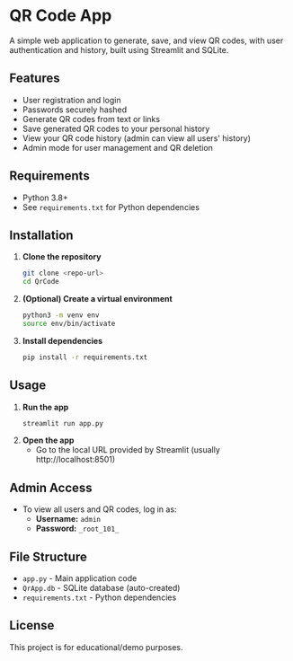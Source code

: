 # QR Code App

A simple web application to generate, save, and view QR codes, with user authentication and history, built using Streamlit and SQLite.

## Features
- User registration and login
- Passwords securely hashed
- Generate QR codes from text or links
- Save generated QR codes to your personal history
- View your QR code history (admin can view all users' history)
- Admin mode for user management and QR deletion

## Requirements
- Python 3.8+
- See `requirements.txt` for Python dependencies

## Installation
1. **Clone the repository**
   ```bash
   git clone <repo-url>
   cd QrCode
   ```
2. **(Optional) Create a virtual environment**
   ```bash
   python3 -m venv env
   source env/bin/activate
   ```
3. **Install dependencies**
   ```bash
   pip install -r requirements.txt
   ```

## Usage
1. **Run the app**
   ```bash
   streamlit run app.py
   ```
2. **Open the app**
   - Go to the local URL provided by Streamlit (usually http://localhost:8501)

## Admin Access
- To view all users and QR codes, log in as:
  - **Username:** `admin`
  - **Password:** `_root_101_`

## File Structure
- `app.py` - Main application code
- `QrApp.db` - SQLite database (auto-created)
- `requirements.txt` - Python dependencies

## License
This project is for educational/demo purposes.
